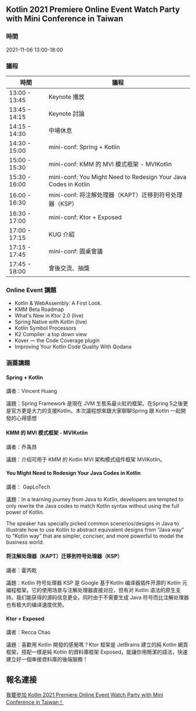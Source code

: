 ## Kotlin 2021 Premiere Online Event Watch Party with Mini Conference in Taiwan

### 時間

2021-11-06 13:00-18:00

### 議程

|時間|議程|
|----|----|
|13:00 - 13:45| Keynote 播放|
|13:45 - 14:15| Keynote 討論 |
|14:15 - 14:30| 中場休息 |
|14:30 - 15:00| mini-conf: Spring + Kotlin |
|15:00 - 15:30| mini-conf: KMM 的 MVI 模式框架 - MVIKotlin |
|15:30 - 16:00| mini-conf: You Might Need to Redesign Your Java Codes in Kotlin|
|16:00 - 16:30| mini-conf: 将注解处理器（KAPT）迁移到符号处理器（KSP）|
|16:30 - 17:00| mini-conf: Ktor + Exposed |
|17:00 - 17:15| KUG 介紹|
|17:15 - 17:45| mini-conf: 圓桌會議 |
|17:45 - 18:00| 會後交流、抽獎 |

### Online Event 講題

- Kotlin & WebAssembly: A First Look.
- KMM Beta Roadmap
- What's New in Ktor 2.0 (live)
- Spring Native with Kotlin (live)
- Kotlin Symbol Processors
- K2 Compiler: a top down view
- Kover — the Code Coverage plugin
- Improving Your Kotlin Code Quality With Qodana

### 涵蓋講題

#### Spring + Kotlin

講者：Vincent Huang

議題：Spring Framework 是現在 JVM 生態系最火紅的框架。在Spring 5之後更是官方更是大力的支援Kotlin。本次議程想來跟大家聊聊Spring 跟 Kotlin 一起開發的心得感想

#### KMM 的 MVI 模式框架 - MVIKotlin

講者：乔禹昂

議題：介绍可用于 KMM 的 Kotlin MVI 架构模式组件框架 MVIKotlin。

#### You Might Need to Redesign Your Java Codes in Kotlin

講者： GapLoTech

議題：In a learning journey from Java to Kotlin, developers are tempted to only rewrite the Java codes to match Kotlin syntax without using the full power of Kotlin.

The speaker has specially picked common scenerios/designs in Java to illustrate how to use Kotlin to abstract equivalent designs from “Java way” to “Kotlin way” that are simpler, conciser, and more powerful to model the business world.

#### 将注解处理器（KAPT）迁移到符号处理器（KSP）

講者：霍丙乾

議題：Kotlin 符号处理器 KSP 是 Google 基于Kotlin 编译器插件开源的 Kotlin 元编程框架。它的使用场景与注解处理器直接对应，但有对 Kotlin 语法的原生支持。我们能获得的源码信息更全，同时由于不需要生成 Java 符号而比注解处理器也有极大的编译速度优势。

#### Ktor + Exposed

講者：Recca Chao

議題：喜歡用 Kotlin 開發的感覺嗎？Ktor 框架是 JetBrains 建立的純 Kotlin 網頁框架，搭配一樣是純 Kotlin 的資料庫框架 Exposed，能讓你用簡潔的語法，快速建立好一個串接資料庫的後端服務！

## 報名連接
 
[我要參加 Kotlin 2021 Premiere Online Event Watch Party with Mini Conference in Taiwan！](https://docs.google.com/forms/d/e/1FAIpQLSeXHoatmGatAg31GFHdEchOWCdjty-kv9oXTQmWNOaS7gD9SA/viewform)

